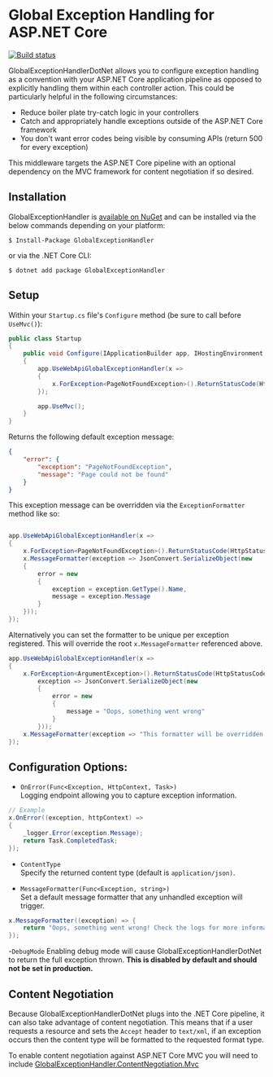 # Global Exception Handling for ASP.NET Core

[![Build status](https://ci.appveyor.com/api/projects/status/kdbepiak0m6olxw7?svg=true)](https://ci.appveyor.com/project/JoeMighty/globalexceptionhandlerdotnet)

GlobalExceptionHandlerDotNet allows you to configure exception handling as a convention with your ASP.NET Core application pipeline as opposed to explicitly handling them within each controller action. This could be particularly helpful in the following circumstances:

- Reduce boiler plate try-catch logic in your controllers
- Catch and appropriately handle exceptions outside of the ASP.NET Core framework
- You don't want error codes being visible by consuming APIs (return 500 for every exception)

This middleware targets the ASP.NET Core pipeline with an optional dependency on the MVC framework for content negotiation if so desired.

## Installation

GlobalExceptionHandler is [available on NuGet](https://www.nuget.org/packages/GlobalExceptionHandler/) and can be installed via the below commands depending on your platform:

```
$ Install-Package GlobalExceptionHandler
```
or via the .NET Core CLI:

```
$ dotnet add package GlobalExceptionHandler
```

## Setup

Within your `Startup.cs` file's `Configure` method (be sure to call before `UseMvc()`):

```csharp
public class Startup
{
    public void Configure(IApplicationBuilder app, IHostingEnvironment env)
    {
        app.UseWebApiGlobalExceptionHandler(x =>
        {
            x.ForException<PageNotFoundException>().ReturnStatusCode(HttpStatusCode.NotFound);
        });

        app.UseMvc();
    }
}
```

Returns the following default exception message:

```json
{
    "error": {
        "exception": "PageNotFoundException",
        "message": "Page could not be found"
    }
}
```

This exception message can be overridden via the `ExceptionFormatter` method like so:

```csharp

app.UseWebApiGlobalExceptionHandler(x =>
{
    x.ForException<PageNotFoundException>().ReturnStatusCode(HttpStatusCode.NotFound);
    x.MessageFormatter(exception => JsonConvert.SerializeObject(new
    {
        error = new
        {
            exception = exception.GetType().Name,
            message = exception.Message
        }
    }));
});
```

Alternatively you can set the formatter to be unique per exception registered. This will override the root `x.MessageFormatter` referenced above.

```csharp
app.UseWebApiGlobalExceptionHandler(x =>
{
    x.ForException<ArgumentException>().ReturnStatusCode(HttpStatusCode.BadRequest).UsingMessageFormatter(
        exception => JsonConvert.SerializeObject(new
        {
            error = new
            {
                message = "Oops, something went wrong"
            }
        }));
    x.MessageFormatter(exception => "This formatter will be overridden when an ArgumentException is thrown");
});
```

## Configuration Options:

- `OnError(Func<Exception, HttpContext, Task>)`  
Logging endpoint allowing you to capture exception information.
```csharp
// Example
x.OnError((exception, httpContext) =>
{
    _logger.Error(exception.Message);
    return Task.CompletedTask;
});
```

- `ContentType`  
Specify the returned content type (default is `application/json)`.

- `MessageFormatter(Func<Exception, string>)`  
Set a default message formatter that any unhandled exception will trigger.

```csharp
x.MessageFormatter((exception) => {
    return "Oops, something went wrong! Check the logs for more information.";
});
```

-`DebugMode`
Enabling debug mode will cause GlobalExceptionHandlerDotNet to return the full exception thrown. **This is disabled by default and should not be set in production.**

## Content Negotiation

Because GlobalExceptionHandlerDotNet plugs into the .NET Core pipeline, it can also take advantage of content negotiation. This means that if a user requests a resource and sets the `Accept` header to `text/xml`, if an exception occurs then the content type will be formatted to the requested format type.

To enable content negotiation against ASP.NET Core MVC you will need to include [GlobalExceptionHandler.ContentNegotiation.Mvc](#)
